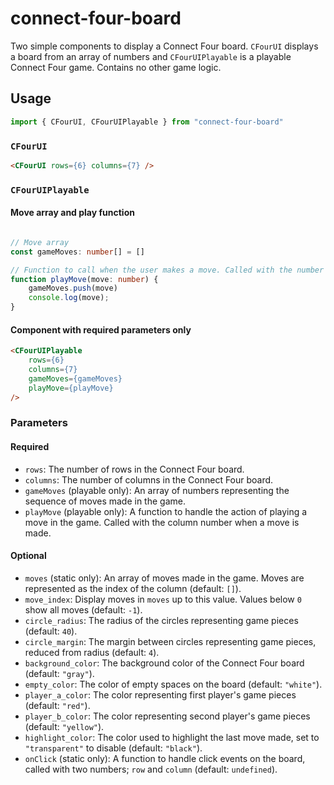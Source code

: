 # connect-four-board

Two simple components to display a Connect Four board. `CFourUI` displays a board from an array of numbers and `CFourUIPlayable` is a playable Connect Four game. Contains no other game logic.

## Usage
```TypeScript
import { CFourUI, CFourUIPlayable } from "connect-four-board" 

```

### `CFourUI`

```HTML
<CFourUI rows={6} columns={7} />
```

### `CFourUIPlayable`

#### Move array and play function

```TypeScript

// Move array
const gameMoves: number[] = []

// Function to call when the user makes a move. Called with the number of the move column.
function playMove(move: number) {
    gameMoves.push(move)
    console.log(move);
}

```
#### Component with required parameters only

```HTML
<CFourUIPlayable
    rows={6}
    columns={7}
    gameMoves={gameMoves}
    playMove={playMove}
/>
```

### Parameters

#### Required

-   `rows`: The number of rows in the Connect Four board.
-   `columns`: The number of columns in the Connect Four board.
-   `gameMoves` (playable only): An array of numbers representing the sequence of moves made in the game.
-   `playMove` (playable only): A function to handle the action of playing a move in the game. Called with the column number when a move is made.

#### Optional

-   `moves` (static only): An array of moves made in the game. Moves are represented as the index of the column (default: `[]`).
-   `move_index`: Display moves in `moves` up to this value. Values below `0` show all moves (default: `-1`).
-   `circle_radius`: The radius of the circles representing game pieces (default: `40`).
-   `circle_margin`: The margin between circles representing game pieces, reduced from radius (default: `4`).
-   `background_color`: The background color of the Connect Four board (default: `"gray"`).
-   `empty_color`: The color of empty spaces on the board (default: `"white"`).
-   `player_a_color`: The color representing first player's game pieces (default: `"red"`).
-   `player_b_color`: The color representing second player's game pieces (default: `"yellow"`).
-   `highlight_color`: The color used to highlight the last move made, set to `"transparent"` to disable (default: `"black"`).
-   `onClick` (static only): A function to handle click events on the board, called with two numbers; `row` and `column` (default: `undefined`).
